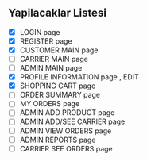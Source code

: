 ## Yapilacaklar Listesi
- [x] LOGIN page
- [x] REGISTER page
- [x] CUSTOMER MAIN page
- [ ] CARRIER MAIN page
- [ ] ADMIN MAIN page
- [x] PROFILE INFORMATION page , EDIT
- [x] SHOPPING CART page
- [ ] ORDER SUMMARY page
- [ ] MY ORDERS page
- [ ] ADMIN ADD PRODUCT page
- [ ] ADMIN ADD/SEE CARRIER page
- [ ] ADMIN VIEW ORDERS page
- [ ] ADMIN REPORTS page
- [ ] CARRIER SEE ORDERS page